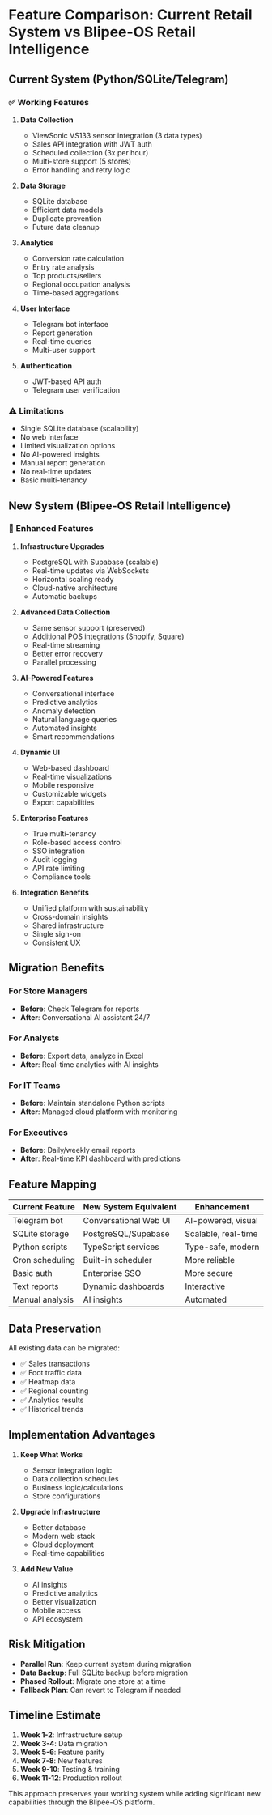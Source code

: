 # Feature Comparison: Current Retail System vs Blipee-OS Retail Intelligence

## Current System (Python/SQLite/Telegram)

### ✅ Working Features
1. **Data Collection**
   - ViewSonic VS133 sensor integration (3 data types)
   - Sales API integration with JWT auth
   - Scheduled collection (3x per hour)
   - Multi-store support (5 stores)
   - Error handling and retry logic

2. **Data Storage**
   - SQLite database
   - Efficient data models
   - Duplicate prevention
   - Future data cleanup

3. **Analytics**
   - Conversion rate calculation
   - Entry rate analysis
   - Top products/sellers
   - Regional occupation analysis
   - Time-based aggregations

4. **User Interface**
   - Telegram bot interface
   - Report generation
   - Real-time queries
   - Multi-user support

5. **Authentication**
   - JWT-based API auth
   - Telegram user verification

### ⚠️ Limitations
- Single SQLite database (scalability)
- No web interface
- Limited visualization options
- No AI-powered insights
- Manual report generation
- No real-time updates
- Basic multi-tenancy

## New System (Blipee-OS Retail Intelligence)

### 🚀 Enhanced Features

1. **Infrastructure Upgrades**
   - PostgreSQL with Supabase (scalable)
   - Real-time updates via WebSockets
   - Horizontal scaling ready
   - Cloud-native architecture
   - Automatic backups

2. **Advanced Data Collection**
   - Same sensor support (preserved)
   - Additional POS integrations (Shopify, Square)
   - Real-time streaming
   - Better error recovery
   - Parallel processing

3. **AI-Powered Features**
   - Conversational interface
   - Predictive analytics
   - Anomaly detection
   - Natural language queries
   - Automated insights
   - Smart recommendations

4. **Dynamic UI**
   - Web-based dashboard
   - Real-time visualizations
   - Mobile responsive
   - Customizable widgets
   - Export capabilities

5. **Enterprise Features**
   - True multi-tenancy
   - Role-based access control
   - SSO integration
   - Audit logging
   - API rate limiting
   - Compliance tools

6. **Integration Benefits**
   - Unified platform with sustainability
   - Cross-domain insights
   - Shared infrastructure
   - Single sign-on
   - Consistent UX

## Migration Benefits

### For Store Managers
- **Before**: Check Telegram for reports
- **After**: Conversational AI assistant 24/7

### For Analysts
- **Before**: Export data, analyze in Excel
- **After**: Real-time analytics with AI insights

### For IT Teams
- **Before**: Maintain standalone Python scripts
- **After**: Managed cloud platform with monitoring

### For Executives
- **Before**: Daily/weekly email reports
- **After**: Real-time KPI dashboard with predictions

## Feature Mapping

| Current Feature | New System Equivalent | Enhancement |
|----------------|----------------------|-------------|
| Telegram bot | Conversational Web UI | AI-powered, visual |
| SQLite storage | PostgreSQL/Supabase | Scalable, real-time |
| Python scripts | TypeScript services | Type-safe, modern |
| Cron scheduling | Built-in scheduler | More reliable |
| Basic auth | Enterprise SSO | More secure |
| Text reports | Dynamic dashboards | Interactive |
| Manual analysis | AI insights | Automated |

## Data Preservation

All existing data can be migrated:
- ✅ Sales transactions
- ✅ Foot traffic data
- ✅ Heatmap data
- ✅ Regional counting
- ✅ Analytics results
- ✅ Historical trends

## Implementation Advantages

1. **Keep What Works**
   - Sensor integration logic
   - Data collection schedules
   - Business logic/calculations
   - Store configurations

2. **Upgrade Infrastructure**
   - Better database
   - Modern web stack
   - Cloud deployment
   - Real-time capabilities

3. **Add New Value**
   - AI insights
   - Predictive analytics
   - Better visualization
   - Mobile access
   - API ecosystem

## Risk Mitigation

- **Parallel Run**: Keep current system during migration
- **Data Backup**: Full SQLite backup before migration
- **Phased Rollout**: Migrate one store at a time
- **Fallback Plan**: Can revert to Telegram if needed

## Timeline Estimate

1. **Week 1-2**: Infrastructure setup
2. **Week 3-4**: Data migration
3. **Week 5-6**: Feature parity
4. **Week 7-8**: New features
5. **Week 9-10**: Testing & training
6. **Week 11-12**: Production rollout

This approach preserves your working system while adding significant new capabilities through the Blipee-OS platform.